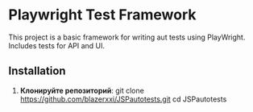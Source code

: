 # Playwright Test Framework

This project is a basic framework for writing aut tests using PlayWright. Includes tests for API and UI.

## Installation

1. **Клонируйте репозиторий**:
   <!-- bash -->
   git clone https://github.com/blazerxxi/JSPautotests.git
   cd JSPautotests
